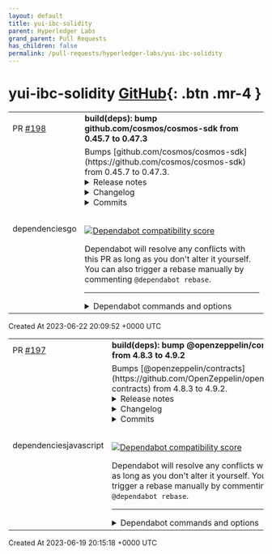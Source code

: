 ```yaml
---
layout: default
title: yui-ibc-solidity
parent: Hyperledger Labs
grand_parent: Pull Requests
has_children: false
permalink: /pull-requests/hyperledger-labs/yui-ibc-solidity
---
```


# yui-ibc-solidity <span class="fs-3 right-align">[GitHub](https://github.com/hyperledger-labs/yui-ibc-solidity){: .btn .mr-4 }</span>


<div>
    <table>
        <tr>
            <td>
                PR <a href="https://github.com/hyperledger-labs/yui-ibc-solidity/pull/198" class=".btn">#198</a>
            </td>
            <td>
                <b>
                    build(deps): bump github.com/cosmos/cosmos-sdk from 0.45.7 to 0.47.3
                </b>
            </td>
        </tr>
        <tr>
            <td>
                <span class="chip">dependencies</span><span class="chip">go</span>
            </td>
            <td>
                Bumps [github.com/cosmos/cosmos-sdk](https://github.com/cosmos/cosmos-sdk) from 0.45.7 to 0.47.3.
<details>
<summary>Release notes</summary>
<p><em>Sourced from <a href="https://github.com/cosmos/cosmos-sdk/releases">github.com/cosmos/cosmos-sdk's releases</a>.</em></p>
<blockquote>
<h2>v0.47.3</h2>
<h1>Cosmos SDK v0.47.3 Release Notes</h1>
<p>💬 <a href="https://github.com/orgs/cosmos/discussions/categories/announcements"><strong>Release Discussion</strong></a></p>
<h2>🚀 Highlights</h2>
<p>Missed the v0.47.0 announcement? Read it <a href="https://github.com/cosmos/cosmos-sdk/releases/tag/v0.47.0">here</a>.
For this third patch release of the <code>v0.47.x</code> line, some of the notable changes include:</p>
<ul>
<li>The <a href="https://forum.cosmos.network/t/cosmos-sdk-security-advisory-barberry/10825">barberry</a> security vulnerability is resolved. All chains using Cosmos SDK <code>v0.47.0-v0.47.2</code> are advised to upgrade to <code>v0.47.3</code> <strong>immediately</strong>. A chain is not affected by the vulnerability as soon as <strong>33%+1</strong> of the voting power has upgraded. A chain is safe from halting as soon as <strong>66%+1</strong> of the voting power has upgraded. Coordinate with your validators to upgrade as soon as possible. The upgrade can be applied as a rolling upgrade across the validators or as a coordinated upgrade. Networks should decide which option gets them upgraded quicker.</li>
<li>A command to be able to bootstrap comet from a local snapshot with <a href="https://docs.cosmos.network/v0.47/run-node/run-node#local-state-sync"><code>&lt;app&gt; comet bootstrap-state</code></a>.</li>
<li>Commands to manage snapshots: Add <code>snapshot.Cmd(appCreator)</code> to your chain root command for using them.</li>
<li>The default logger is now <code>cosmossdk.io/log</code>, which supports coloring 🟥🟩🟪🟦 and filtering again.</li>
<li>A bug fix in <code>x/group</code> migration. Chains migrating from v0.46.x to v0.47.x must use at least v0.47.<strong>3</strong>.</li>
</ul>
<p>Check out the <a href="https://github.com/cosmos/cosmos-sdk/blob/v0.47.3/CHANGELOG.md">changelog</a> for an exhaustive list of changes or <a href="https://github.com/cosmos/cosmos-sdk/compare/v0.47.2...v0.47.3">compare changes</a> from last release.</p>
<p>Refer to the <a href="https://github.com/cosmos/cosmos-sdk/blob/release/v0.47.x/UPGRADING.md">upgrading guide</a> when migrating from <code>v0.46.x</code> to <code>v0.47.0</code>.</p>
<h2>v0.47.2</h2>
<h1>Cosmos SDK v0.47.2 Release Notes</h1>
<p>💬 <a href="https://github.com/orgs/cosmos/discussions/6"><strong>Release Discussion</strong></a></p>
<h2>📝 Changelog</h2>
<p>Check out the <a href="https://github.com/cosmos/cosmos-sdk/blob/v0.47.2/CHANGELOG.md">changelog</a> for an exhaustive list of changes or <a href="https://github.com/cosmos/cosmos-sdk/compare/v0.47.1...v0.47.2">compare changes</a> from last release.</p>
<p>Refer to the <a href="https://github.com/cosmos/cosmos-sdk/blob/release/v0.47.x/UPGRADING.md">upgrading guide</a> when migrating from <code>v0.46.x</code> to <code>v0.47.0</code>.</p>
<h2>🚀 Highlights</h2>
<p>For this second patch release of the <code>v0.47.x</code> line, we focused on fixing bugs and improving the developer experience.
Missed the v0.47.0 announcement? Read it <a href="https://github.com/cosmos/cosmos-sdk/releases/tag/v0.47.0">here</a>.</p>
<p>Notably, <a href="https://redirect.github.com/cosmos/cosmos-sdk/pull/15683">a fix</a> for loading archival states (thank you <a href="https://github.com/catShaark"><code>@​catShaark</code></a>).
Additionally, the release fixes an issue where querying previous block heights would return an incorrect timestamp.</p>
<h2>v0.47.1</h2>
<h1>Cosmos SDK v0.47.1 Release Notes</h1>
<p>💬 <a href="https://github.com/cosmos/community"><strong>Release Discussion</strong></a></p>
<h2>📝 Changelog</h2>
<p>Check out the <a href="https://github.com/cosmos/cosmos-sdk/blob/v0.47.1/CHANGELOG.md">changelog</a> for an exhaustive list of changes, or <a href="https://github.com/cosmos/cosmos-sdk/compare/v0.47.0...v0.47.1">compare changes</a> from last release.</p>
<!-- raw HTML omitted -->
</blockquote>
<p>... (truncated)</p>
</details>
<details>
<summary>Changelog</summary>
<p><em>Sourced from <a href="https://github.com/cosmos/cosmos-sdk/blob/main/CHANGELOG.md">github.com/cosmos/cosmos-sdk's changelog</a>.</em></p>
<blockquote>
<h2><a href="https://github.com/cosmos/cosmos-sdk/releases/tag/v0.47.3">v0.47.3</a> - 2023-06-08</h2>
<h3>Features</h3>
<ul>
<li>(baseapp) <a href="https://redirect.github.com/cosmos/cosmos-sdk/pull/16290">#16290</a> Add circuit breaker setter in baseapp.</li>
<li>(x/group) <a href="https://redirect.github.com/cosmos/cosmos-sdk/pull/16191">#16191</a> Add EventProposalPruned event to group module whenever a proposal is pruned.</li>
<li>(tx) <a href="https://redirect.github.com/cosmos/cosmos-sdk/pull/15992">#15992</a> Add <code>WithExtensionOptions</code> in tx Factory to allow <code>SetExtensionOptions</code> with given extension options.</li>
</ul>
<h3>Improvements</h3>
<ul>
<li>(baseapp) <a href="https://redirect.github.com/cosmos/cosmos-sdk/pull/16407">#16407</a> Make <code>DefaultProposalHandler.ProcessProposalHandler</code> return a ProcessProposal NoOp when using none or a NoOp mempool.</li>
<li>(deps) <a href="https://redirect.github.com/cosmos/cosmos-sdk/pull/16083">#16083</a> Bumps <code>proto-builder</code> image to 0.13.0.</li>
<li>(client) <a href="https://redirect.github.com/cosmos/cosmos-sdk/pull/16075">#16075</a> Partly revert <a href="https://redirect.github.com/cosmos/cosmos-sdk/issues/15953">#15953</a> and <code>factory.Prepare</code> now does nothing in offline mode.</li>
<li>(server) <a href="https://redirect.github.com/cosmos/cosmos-sdk/pull/15984">#15984</a> Use <code>cosmossdk.io/log</code> package for logging instead of CometBFT logger. NOTE: v0.45 and v0.46 were not using CometBFT logger either. This keeps the same underlying logger (zerolog) as in v0.45.x+ and v0.46.x+ but now properly supporting filtered logging.</li>
<li>(gov) <a href="https://redirect.github.com/cosmos/cosmos-sdk/pull/15979">#15979</a> Improve gov error message when failing to convert v1 proposal to v1beta1.</li>
<li>(store) <a href="https://redirect.github.com/cosmos/cosmos-sdk/pull/16067">#16067</a> Add local snapshots management commands.</li>
<li>(server) <a href="https://redirect.github.com/cosmos/cosmos-sdk/pull/16061">#16061</a> Add Comet bootstrap command.</li>
<li>(snapshots) <a href="https://redirect.github.com/cosmos/cosmos-sdk/pull/16060">#16060</a> Support saving and restoring snapshot locally.</li>
<li>(x/staking) <a href="https://redirect.github.com/cosmos/cosmos-sdk/pull/16068">#16068</a> Update simulation to allow non-EOA accounts to stake.</li>
<li>(server) <a href="https://redirect.github.com/cosmos/cosmos-sdk/pull/16142">#16142</a> Remove JSON Indentation from the GRPC to REST gateway's responses. (Saving bandwidth)</li>
<li>(types) <a href="https://redirect.github.com/cosmos/cosmos-sdk/pull/16145">#16145</a> Rename interface <code>ExtensionOptionI</code> back to <code>TxExtensionOptionI</code> to avoid breaking change.</li>
<li>(baseapp) <a href="https://redirect.github.com/cosmos/cosmos-sdk/pull/16193">#16193</a> Add <code>Close</code> method to <code>BaseApp</code> for custom app to cleanup resource in graceful shutdown.</li>
</ul>
<h3>Bug Fixes</h3>
<ul>
<li>Fix <a href="https://forum.cosmos.network/t/cosmos-sdk-security-advisory-barberry/10825">barberry</a> security vulnerability.</li>
<li>(server) <a href="https://redirect.github.com/cosmos/cosmos-sdk/pull/16395">#16395</a> Do not override some Comet config is purposely set differently in <code>InterceptConfigsPreRunHandler</code>.</li>
<li>(store) <a href="https://redirect.github.com/cosmos/cosmos-sdk/pull/16449">#16449</a> Fix StateSync Restore by excluding memory store.</li>
<li>(cli) <a href="https://redirect.github.com/cosmos/cosmos-sdk/pull/16312">#16312</a> Allow any addresses in <code>client.ValidatePromptAddress</code>.</li>
<li>(x/group) <a href="https://redirect.github.com/cosmos/cosmos-sdk/pull/16017">#16017</a> Correctly apply account number in group v2 migration.</li>
</ul>
<h3>API Breaking Changes</h3>
<ul>
<li>(testutil) <a href="https://redirect.github.com/cosmos/cosmos-sdk/pull/14991">#14991</a> The <code>testutil/testdata_pulsar</code> package has moved to <code>testutil/testdata/testpb</code>.  Chains will not notice this breaking change as this package contains testing utilities only used by the SDK internally.</li>
</ul>
<h2><a href="https://github.com/cosmos/cosmos-sdk/releases/tag/v0.47.2">v0.47.2</a> - 2023-04-27</h2>
<h3>Improvements</h3>
<ul>
<li>(x/evidence) <a href="https://redirect.github.com/cosmos/cosmos-sdk/pull/15908">#15908</a> Update the equivocation handler to work with ICS by removing a pubkey check that was performing a no-op for consumer chains.</li>
<li>(x/slashing) <a href="https://redirect.github.com/cosmos/cosmos-sdk/pull/15908">#15908</a> Remove the validators' pubkey check in the signature handler in order to work with ICS.</li>
<li>(deps) <a href="https://redirect.github.com/cosmos/cosmos-sdk/pull/15957">#15957</a> Bump CometBFT to <a href="https://github.com/cometbft/cometbft/blob/v0.37.1/CHANGELOG.md#v0371">v0.37.1</a>.</li>
<li>(store) <a href="https://redirect.github.com/cosmos/cosmos-sdk/pull/15683">#15683</a> <code>rootmulti.Store.CacheMultiStoreWithVersion</code> now can handle loading archival states that don't persist any of the module stores the current state has.</li>
<li><a href="https://redirect.github.com/cosmos/cosmos-sdk/pull/15448">#15448</a> Automatically populate the block timestamp for historical queries. In contexts where the block timestamp is needed for previous states, the timestamp will now be set. Note, when querying against a node it must be re-synced in order to be able to automatically populate the block timestamp. Otherwise, the block timestamp will be populated for heights going forward once upgraded.</li>
<li><a href="https://redirect.github.com/cosmos/cosmos-sdk/issues/14019">#14019</a> Remove the interface casting to allow other implementations of a <code>CommitMultiStore</code>.</li>
<li>(simtestutil) <a href="https://redirect.github.com/cosmos/cosmos-sdk/pull/15903">#15903</a> Add <code>AppStateFnWithExtendedCbs</code> with moduleStateCb callback function to allow access moduleState.</li>
</ul>
<h3>Bug Fixes</h3>
<ul>
<li>(baseapp) <a href="https://redirect.github.com/cosmos/cosmos-sdk/pull/15789">#15789</a> Ensure <code>PrepareProposal</code> and <code>ProcessProposal</code> respect <code>InitialHeight</code> set by CometBFT when set to a value greater than 1.</li>
</ul>
<!-- raw HTML omitted -->
</blockquote>
<p>... (truncated)</p>
</details>
<details>
<summary>Commits</summary>
<ul>
<li><a href="https://github.com/cosmos/cosmos-sdk/commit/666c345ad23ddda9523cc5cd1b71187d91c26f34"><code>666c345</code></a> fix: patch barberry (<a href="https://redirect.github.com/cosmos/cosmos-sdk/issues/16465">#16465</a>)</li>
<li><a href="https://github.com/cosmos/cosmos-sdk/commit/cfc757dc5043fb2758c47c146d2912fd010c1a45"><code>cfc757d</code></a> chore: prepare v0.47.3 (2/2) (<a href="https://redirect.github.com/cosmos/cosmos-sdk/issues/16444">#16444</a>)</li>
<li><a href="https://github.com/cosmos/cosmos-sdk/commit/3bbc0aaed7d3270d5aaecd86d950aca33a5cecfb"><code>3bbc0aa</code></a> fix: StateSync Restore by excluding memory store (backport <a href="https://redirect.github.com/cosmos/cosmos-sdk/issues/16449">#16449</a>) (<a href="https://redirect.github.com/cosmos/cosmos-sdk/issues/16452">#16452</a>)</li>
<li><a href="https://github.com/cosmos/cosmos-sdk/commit/48becdf19a342e7478aa5839e6c10c985cbfc63b"><code>48becdf</code></a> docs: improve upgrading.md and changelog (backport <a href="https://redirect.github.com/cosmos/cosmos-sdk/issues/16429">#16429</a>) (<a href="https://redirect.github.com/cosmos/cosmos-sdk/issues/16431">#16431</a>)</li>
<li><a href="https://github.com/cosmos/cosmos-sdk/commit/dda81a2275d7a9553a74068e5edd22d942ad9124"><code>dda81a2</code></a> refactor: avoid breaking change due to <a href="https://redirect.github.com/cosmos/cosmos-sdk/issues/16415">#16415</a> included in v0.50 (<a href="https://redirect.github.com/cosmos/cosmos-sdk/issues/16430">#16430</a>)</li>
<li><a href="https://github.com/cosmos/cosmos-sdk/commit/ba2f1be04c4386b4b224415f0075d0ff99357d98"><code>ba2f1be</code></a> chore: change prepare and process proposal to be NoOps by default (backport #...</li>
<li><a href="https://github.com/cosmos/cosmos-sdk/commit/616841b9704dac92285834382a8aa7be89845d7b"><code>616841b</code></a> chore: small snapshot commands &amp; docs improvement (backport <a href="https://redirect.github.com/cosmos/cosmos-sdk/issues/16404">#16404</a>) (<a href="https://redirect.github.com/cosmos/cosmos-sdk/issues/16408">#16408</a>)</li>
<li><a href="https://github.com/cosmos/cosmos-sdk/commit/2cd72b74ba8e0e5cdd31d7a3aeb2bd2e0da68875"><code>2cd72b7</code></a> chore: prepare v0.47.3 (<a href="https://redirect.github.com/cosmos/cosmos-sdk/issues/16248">#16248</a>)</li>
<li><a href="https://github.com/cosmos/cosmos-sdk/commit/2e70efc10af3793acddbd285d4c300e1e63b34e2"><code>2e70efc</code></a> fix: do not overwrite comet config when set in `InterceptConfigsPreRunHandler...</li>
<li><a href="https://github.com/cosmos/cosmos-sdk/commit/6d959001169ce78360887faf882680bf52b09ae8"><code>6d95900</code></a> feat: support extension options for build tx (backport: <a href="https://redirect.github.com/cosmos/cosmos-sdk/issues/15992">#15992</a>) (<a href="https://redirect.github.com/cosmos/cosmos-sdk/issues/16317">#16317</a>)</li>
<li>Additional commits viewable in <a href="https://github.com/cosmos/cosmos-sdk/compare/v0.45.7...v0.47.3">compare view</a></li>
</ul>
</details>
<br />


[![Dependabot compatibility score](https://dependabot-badges.githubapp.com/badges/compatibility_score?dependency-name=github.com/cosmos/cosmos-sdk&package-manager=go_modules&previous-version=0.45.7&new-version=0.47.3)](https://docs.github.com/en/github/managing-security-vulnerabilities/about-dependabot-security-updates#about-compatibility-scores)

Dependabot will resolve any conflicts with this PR as long as you don't alter it yourself. You can also trigger a rebase manually by commenting `@dependabot rebase`.

[//]: # (dependabot-automerge-start)
[//]: # (dependabot-automerge-end)

---

<details>
<summary>Dependabot commands and options</summary>
<br />

You can trigger Dependabot actions by commenting on this PR:
- `@dependabot rebase` will rebase this PR
- `@dependabot recreate` will recreate this PR, overwriting any edits that have been made to it
- `@dependabot merge` will merge this PR after your CI passes on it
- `@dependabot squash and merge` will squash and merge this PR after your CI passes on it
- `@dependabot cancel merge` will cancel a previously requested merge and block automerging
- `@dependabot reopen` will reopen this PR if it is closed
- `@dependabot close` will close this PR and stop Dependabot recreating it. You can achieve the same result by closing it manually
- `@dependabot ignore this major version` will close this PR and stop Dependabot creating any more for this major version (unless you reopen the PR or upgrade to it yourself)
- `@dependabot ignore this minor version` will close this PR and stop Dependabot creating any more for this minor version (unless you reopen the PR or upgrade to it yourself)
- `@dependabot ignore this dependency` will close this PR and stop Dependabot creating any more for this dependency (unless you reopen the PR or upgrade to it yourself)
You can disable automated security fix PRs for this repo from the [Security Alerts page](https://github.com/hyperledger-labs/yui-ibc-solidity/network/alerts).

</details>
            </td>
        </tr>
    </table>
    <div class="right-align">
        Created At 2023-06-22 20:09:52 +0000 UTC
    </div>
</div>

<div>
    <table>
        <tr>
            <td>
                PR <a href="https://github.com/hyperledger-labs/yui-ibc-solidity/pull/197" class=".btn">#197</a>
            </td>
            <td>
                <b>
                    build(deps): bump @openzeppelin/contracts from 4.8.3 to 4.9.2
                </b>
            </td>
        </tr>
        <tr>
            <td>
                <span class="chip">dependencies</span><span class="chip">javascript</span>
            </td>
            <td>
                Bumps [@openzeppelin/contracts](https://github.com/OpenZeppelin/openzeppelin-contracts) from 4.8.3 to 4.9.2.
<details>
<summary>Release notes</summary>
<p><em>Sourced from <a href="https://github.com/OpenZeppelin/openzeppelin-contracts/releases"><code>@​openzeppelin/contracts</code>'s releases</a>.</em></p>
<blockquote>
<h2>v4.9.2</h2>
<blockquote>
<p><strong>Note</strong>
This release contains a fix for <a href="https://github.com/OpenZeppelin/openzeppelin-contracts/security/advisories/GHSA-wprv-93r4-jj2p">https://github.com/OpenZeppelin/openzeppelin-contracts/security/advisories/GHSA-wprv-93r4-jj2p</a>.</p>
</blockquote>
<ul>
<li><code>MerkleProof</code>: Fix a bug in <code>processMultiProof</code> and <code>processMultiProofCalldata</code> that allows proving arbitrary leaves if the tree contains a node with value 0 at depth 1.</li>
</ul>
<h2>v4.9.1</h2>
<blockquote>
<p><strong>Note</strong>
This release contains a fix for <a href="https://github.com/OpenZeppelin/openzeppelin-contracts/security/advisories/GHSA-5h3x-9wvq-w4m2">https://github.com/OpenZeppelin/openzeppelin-contracts/security/advisories/GHSA-5h3x-9wvq-w4m2</a>.</p>
</blockquote>
<ul>
<li><code>Governor</code>: Add a mechanism to restrict the address of the proposer using a suffix in the description.</li>
</ul>
<h2>v4.9.0</h2>
<ul>
<li><code>ReentrancyGuard</code>: Add a <code>_reentrancyGuardEntered</code> function to expose the guard status. (<a href="https://redirect.github.com/OpenZeppelin/openzeppelin-contracts/pull/3714">#3714</a>)</li>
<li><code>ERC721Wrapper</code>: add a new extension of the <code>ERC721</code> token which wraps an underlying token. Deposit and withdraw guarantee that the ownership of each token is backed by a corresponding underlying token with the same identifier. (<a href="https://redirect.github.com/OpenZeppelin/openzeppelin-contracts/pull/3863">#3863</a>)</li>
<li><code>EnumerableMap</code>: add a <code>keys()</code> function that returns an array containing all the keys. (<a href="https://redirect.github.com/OpenZeppelin/openzeppelin-contracts/pull/3920">#3920</a>)</li>
<li><code>Governor</code>: add a public <code>cancel(uint256)</code> function. (<a href="https://redirect.github.com/OpenZeppelin/openzeppelin-contracts/pull/3983">#3983</a>)</li>
<li><code>Governor</code>: Enable timestamp operation for blockchains without a stable block time. This is achieved by connecting a Governor's internal clock to match a voting token's EIP-6372 interface. (<a href="https://redirect.github.com/OpenZeppelin/openzeppelin-contracts/pull/3934">#3934</a>)</li>
<li><code>Strings</code>: add <code>equal</code> method. (<a href="https://redirect.github.com/OpenZeppelin/openzeppelin-contracts/pull/3774">#3774</a>)</li>
<li><code>IERC5313</code>: Add an interface for EIP-5313 that is now final. (<a href="https://redirect.github.com/OpenZeppelin/openzeppelin-contracts/pull/4013">#4013</a>)</li>
<li><code>IERC4906</code>: Add an interface for ERC-4906 that is now Final. (<a href="https://redirect.github.com/OpenZeppelin/openzeppelin-contracts/pull/4012">#4012</a>)</li>
<li><code>StorageSlot</code>: Add support for <code>string</code> and <code>bytes</code>. (<a href="https://redirect.github.com/OpenZeppelin/openzeppelin-contracts/pull/4008">#4008</a>)</li>
<li><code>Votes</code>, <code>ERC20Votes</code>, <code>ERC721Votes</code>: support timestamp checkpointing using EIP-6372. (<a href="https://redirect.github.com/OpenZeppelin/openzeppelin-contracts/pull/3934">#3934</a>)</li>
<li><code>ERC4626</code>: Add mitigation to the inflation attack through virtual shares and assets. (<a href="https://redirect.github.com/OpenZeppelin/openzeppelin-contracts/pull/3979">#3979</a>)</li>
<li><code>Strings</code>: add <code>toString</code> method for signed integers. (<a href="https://redirect.github.com/OpenZeppelin/openzeppelin-contracts/pull/3773">#3773</a>)</li>
<li><code>ERC20Wrapper</code>: Make the <code>underlying</code> variable private and add a public accessor. (<a href="https://redirect.github.com/OpenZeppelin/openzeppelin-contracts/pull/4029">#4029</a>)</li>
<li><code>EIP712</code>: add EIP-5267 support for better domain discovery. (<a href="https://redirect.github.com/OpenZeppelin/openzeppelin-contracts/pull/3969">#3969</a>)</li>
<li><code>AccessControlDefaultAdminRules</code>: Add an extension of <code>AccessControl</code> with additional security rules for the <code>DEFAULT_ADMIN_ROLE</code>. (<a href="https://redirect.github.com/OpenZeppelin/openzeppelin-contracts/pull/4009">#4009</a>)</li>
<li><code>SignatureChecker</code>: Add <code>isValidERC1271SignatureNow</code> for checking a signature directly against a smart contract using ERC-1271. (<a href="https://redirect.github.com/OpenZeppelin/openzeppelin-contracts/pull/3932">#3932</a>)</li>
<li><code>SafeERC20</code>: Add a <code>forceApprove</code> function to improve compatibility with tokens behaving like USDT. (<a href="https://redirect.github.com/OpenZeppelin/openzeppelin-contracts/pull/4067">#4067</a>)</li>
<li><code>ERC1967Upgrade</code>: removed contract-wide <code>oz-upgrades-unsafe-allow delegatecall</code> annotation, replaced by granular annotation in <code>UUPSUpgradeable</code>. (<a href="https://redirect.github.com/OpenZeppelin/openzeppelin-contracts/pull/3971">#3971</a>)</li>
<li><code>ERC20Wrapper</code>: self wrapping and deposit by the wrapper itself are now explicitly forbidden. (<a href="https://redirect.github.com/OpenZeppelin/openzeppelin-contracts/pull/4100">#4100</a>)</li>
<li><code>ECDSA</code>: optimize bytes32 computation by using assembly instead of <code>abi.encodePacked</code>. (<a href="https://redirect.github.com/OpenZeppelin/openzeppelin-contracts/pull/3853">#3853</a>)</li>
<li><code>ERC721URIStorage</code>: Emit ERC-4906 <code>MetadataUpdate</code> in <code>_setTokenURI</code>. (<a href="https://redirect.github.com/OpenZeppelin/openzeppelin-contracts/pull/4012">#4012</a>)</li>
<li><code>ShortStrings</code>: Added a library for handling short strings in a gas efficient way, with fallback to storage for longer strings. (<a href="https://redirect.github.com/OpenZeppelin/openzeppelin-contracts/pull/4023">#4023</a>)</li>
<li><code>SignatureChecker</code>: Allow return data length greater than 32 from EIP-1271 signers. (<a href="https://redirect.github.com/OpenZeppelin/openzeppelin-contracts/pull/4038">#4038</a>)</li>
<li><code>UUPSUpgradeable</code>: added granular <code>oz-upgrades-unsafe-allow-reachable</code> annotation to improve upgrade safety checks on latest version of the Upgrades Plugins (starting with <code>@openzeppelin/upgrades-core@1.21.0</code>). (<a href="https://redirect.github.com/OpenZeppelin/openzeppelin-contracts/pull/3971">#3971</a>)</li>
<li><code>Initializable</code>: optimize <code>_disableInitializers</code> by using <code>!=</code> instead of <code>&lt;</code>. (<a href="https://redirect.github.com/OpenZeppelin/openzeppelin-contracts/pull/3787">#3787</a>)</li>
<li><code>Ownable2Step</code>: make <code>acceptOwnership</code> public virtual to enable usecases that require overriding it. (<a href="https://redirect.github.com/OpenZeppelin/openzeppelin-contracts/pull/3960">#3960</a>)</li>
<li><code>UUPSUpgradeable.sol</code>: Change visibility to the functions <code>upgradeTo </code> and <code>upgradeToAndCall </code> from <code>external</code> to <code>public</code>. (<a href="https://redirect.github.com/OpenZeppelin/openzeppelin-contracts/pull/3959">#3959</a>)</li>
<li><code>TimelockController</code>: Add the <code>CallSalt</code> event to emit on operation schedule. (<a href="https://redirect.github.com/OpenZeppelin/openzeppelin-contracts/pull/4001">#4001</a>)</li>
<li>Reformatted codebase with latest version of Prettier Solidity. (<a href="https://redirect.github.com/OpenZeppelin/openzeppelin-contracts/pull/3898">#3898</a>)</li>
<li><code>Math</code>: optimize <code>log256</code> rounding check. (<a href="https://redirect.github.com/OpenZeppelin/openzeppelin-contracts/pull/3745">#3745</a>)</li>
<li><code>ERC20Votes</code>: optimize by using unchecked arithmetic. (<a href="https://redirect.github.com/OpenZeppelin/openzeppelin-contracts/pull/3748">#3748</a>)</li>
<li><code>Multicall</code>: annotate <code>multicall</code> function as upgrade safe to not raise a flag for its delegatecall. (<a href="https://redirect.github.com/OpenZeppelin/openzeppelin-contracts/pull/3961">#3961</a>)</li>
<li><code>ERC20Pausable</code>, <code>ERC721Pausable</code>, <code>ERC1155Pausable</code>: Add note regarding missing public pausing functionality (<a href="https://redirect.github.com/OpenZeppelin/openzeppelin-contracts/pull/4007">#4007</a>)</li>
<li><code>ECDSA</code>: Add a function <code>toDataWithIntendedValidatorHash</code> that encodes data with version 0x00 following EIP-191. (<a href="https://redirect.github.com/OpenZeppelin/openzeppelin-contracts/pull/4063">#4063</a>)</li>
<li><code>MerkleProof</code>: optimize by using unchecked arithmetic. (<a href="https://redirect.github.com/OpenZeppelin/openzeppelin-contracts/pull/3745">#3745</a>)</li>
</ul>
<h3>Breaking changes</h3>
<!-- raw HTML omitted -->
</blockquote>
<p>... (truncated)</p>
</details>
<details>
<summary>Changelog</summary>
<p><em>Sourced from <a href="https://github.com/OpenZeppelin/openzeppelin-contracts/blob/v4.9.2/CHANGELOG.md"><code>@​openzeppelin/contracts</code>'s changelog</a>.</em></p>
<blockquote>
<h2>4.9.2 (2023-06-16)</h2>
<ul>
<li><code>MerkleProof</code>: Fix a bug in <code>processMultiProof</code> and <code>processMultiProofCalldata</code> that allows proving arbitrary leaves if the tree contains a node with value 0 at depth 1.</li>
</ul>
<h2>4.9.1 (2023-06-07)</h2>
<ul>
<li><code>Governor</code>: Add a mechanism to restrict the address of the proposer using a suffix in the description.</li>
</ul>
<h2>4.9.0 (2023-05-23)</h2>
<ul>
<li><code>ReentrancyGuard</code>: Add a <code>_reentrancyGuardEntered</code> function to expose the guard status. (<a href="https://redirect.github.com/OpenZeppelin/openzeppelin-contracts/pull/3714">#3714</a>)</li>
<li><code>ERC721Wrapper</code>: add a new extension of the <code>ERC721</code> token which wraps an underlying token. Deposit and withdraw guarantee that the ownership of each token is backed by a corresponding underlying token with the same identifier. (<a href="https://redirect.github.com/OpenZeppelin/openzeppelin-contracts/pull/3863">#3863</a>)</li>
<li><code>EnumerableMap</code>: add a <code>keys()</code> function that returns an array containing all the keys. (<a href="https://redirect.github.com/OpenZeppelin/openzeppelin-contracts/pull/3920">#3920</a>)</li>
<li><code>Governor</code>: add a public <code>cancel(uint256)</code> function. (<a href="https://redirect.github.com/OpenZeppelin/openzeppelin-contracts/pull/3983">#3983</a>)</li>
<li><code>Governor</code>: Enable timestamp operation for blockchains without a stable block time. This is achieved by connecting a Governor's internal clock to match a voting token's EIP-6372 interface. (<a href="https://redirect.github.com/OpenZeppelin/openzeppelin-contracts/pull/3934">#3934</a>)</li>
<li><code>Strings</code>: add <code>equal</code> method. (<a href="https://redirect.github.com/OpenZeppelin/openzeppelin-contracts/pull/3774">#3774</a>)</li>
<li><code>IERC5313</code>: Add an interface for EIP-5313 that is now final. (<a href="https://redirect.github.com/OpenZeppelin/openzeppelin-contracts/pull/4013">#4013</a>)</li>
<li><code>IERC4906</code>: Add an interface for ERC-4906 that is now Final. (<a href="https://redirect.github.com/OpenZeppelin/openzeppelin-contracts/pull/4012">#4012</a>)</li>
<li><code>StorageSlot</code>: Add support for <code>string</code> and <code>bytes</code>. (<a href="https://redirect.github.com/OpenZeppelin/openzeppelin-contracts/pull/4008">#4008</a>)</li>
<li><code>Votes</code>, <code>ERC20Votes</code>, <code>ERC721Votes</code>: support timestamp checkpointing using EIP-6372. (<a href="https://redirect.github.com/OpenZeppelin/openzeppelin-contracts/pull/3934">#3934</a>)</li>
<li><code>ERC4626</code>: Add mitigation to the inflation attack through virtual shares and assets. (<a href="https://redirect.github.com/OpenZeppelin/openzeppelin-contracts/pull/3979">#3979</a>)</li>
<li><code>Strings</code>: add <code>toString</code> method for signed integers. (<a href="https://redirect.github.com/OpenZeppelin/openzeppelin-contracts/pull/3773">#3773</a>)</li>
<li><code>ERC20Wrapper</code>: Make the <code>underlying</code> variable private and add a public accessor. (<a href="https://redirect.github.com/OpenZeppelin/openzeppelin-contracts/pull/4029">#4029</a>)</li>
<li><code>EIP712</code>: add EIP-5267 support for better domain discovery. (<a href="https://redirect.github.com/OpenZeppelin/openzeppelin-contracts/pull/3969">#3969</a>)</li>
<li><code>AccessControlDefaultAdminRules</code>: Add an extension of <code>AccessControl</code> with additional security rules for the <code>DEFAULT_ADMIN_ROLE</code>. (<a href="https://redirect.github.com/OpenZeppelin/openzeppelin-contracts/pull/4009">#4009</a>)</li>
<li><code>SignatureChecker</code>: Add <code>isValidERC1271SignatureNow</code> for checking a signature directly against a smart contract using ERC-1271. (<a href="https://redirect.github.com/OpenZeppelin/openzeppelin-contracts/pull/3932">#3932</a>)</li>
<li><code>SafeERC20</code>: Add a <code>forceApprove</code> function to improve compatibility with tokens behaving like USDT. (<a href="https://redirect.github.com/OpenZeppelin/openzeppelin-contracts/pull/4067">#4067</a>)</li>
<li><code>ERC1967Upgrade</code>: removed contract-wide <code>oz-upgrades-unsafe-allow delegatecall</code> annotation, replaced by granular annotation in <code>UUPSUpgradeable</code>. (<a href="https://redirect.github.com/OpenZeppelin/openzeppelin-contracts/pull/3971">#3971</a>)</li>
<li><code>ERC20Wrapper</code>: self wrapping and deposit by the wrapper itself are now explicitly forbidden. (<a href="https://redirect.github.com/OpenZeppelin/openzeppelin-contracts/pull/4100">#4100</a>)</li>
<li><code>ECDSA</code>: optimize bytes32 computation by using assembly instead of <code>abi.encodePacked</code>. (<a href="https://redirect.github.com/OpenZeppelin/openzeppelin-contracts/pull/3853">#3853</a>)</li>
<li><code>ERC721URIStorage</code>: Emit ERC-4906 <code>MetadataUpdate</code> in <code>_setTokenURI</code>. (<a href="https://redirect.github.com/OpenZeppelin/openzeppelin-contracts/pull/4012">#4012</a>)</li>
<li><code>ShortStrings</code>: Added a library for handling short strings in a gas efficient way, with fallback to storage for longer strings. (<a href="https://redirect.github.com/OpenZeppelin/openzeppelin-contracts/pull/4023">#4023</a>)</li>
<li><code>SignatureChecker</code>: Allow return data length greater than 32 from EIP-1271 signers. (<a href="https://redirect.github.com/OpenZeppelin/openzeppelin-contracts/pull/4038">#4038</a>)</li>
<li><code>UUPSUpgradeable</code>: added granular <code>oz-upgrades-unsafe-allow-reachable</code> annotation to improve upgrade safety checks on latest version of the Upgrades Plugins (starting with <code>@openzeppelin/upgrades-core@1.21.0</code>). (<a href="https://redirect.github.com/OpenZeppelin/openzeppelin-contracts/pull/3971">#3971</a>)</li>
<li><code>Initializable</code>: optimize <code>_disableInitializers</code> by using <code>!=</code> instead of <code>&lt;</code>. (<a href="https://redirect.github.com/OpenZeppelin/openzeppelin-contracts/pull/3787">#3787</a>)</li>
<li><code>Ownable2Step</code>: make <code>acceptOwnership</code> public virtual to enable usecases that require overriding it. (<a href="https://redirect.github.com/OpenZeppelin/openzeppelin-contracts/pull/3960">#3960</a>)</li>
<li><code>UUPSUpgradeable.sol</code>: Change visibility to the functions <code>upgradeTo </code> and <code>upgradeToAndCall </code> from <code>external</code> to <code>public</code>. (<a href="https://redirect.github.com/OpenZeppelin/openzeppelin-contracts/pull/3959">#3959</a>)</li>
<li><code>TimelockController</code>: Add the <code>CallSalt</code> event to emit on operation schedule. (<a href="https://redirect.github.com/OpenZeppelin/openzeppelin-contracts/pull/4001">#4001</a>)</li>
<li>Reformatted codebase with latest version of Prettier Solidity. (<a href="https://redirect.github.com/OpenZeppelin/openzeppelin-contracts/pull/3898">#3898</a>)</li>
<li><code>Math</code>: optimize <code>log256</code> rounding check. (<a href="https://redirect.github.com/OpenZeppelin/openzeppelin-contracts/pull/3745">#3745</a>)</li>
<li><code>ERC20Votes</code>: optimize by using unchecked arithmetic. (<a href="https://redirect.github.com/OpenZeppelin/openzeppelin-contracts/pull/3748">#3748</a>)</li>
<li><code>Multicall</code>: annotate <code>multicall</code> function as upgrade safe to not raise a flag for its delegatecall. (<a href="https://redirect.github.com/OpenZeppelin/openzeppelin-contracts/pull/3961">#3961</a>)</li>
<li><code>ERC20Pausable</code>, <code>ERC721Pausable</code>, <code>ERC1155Pausable</code>: Add note regarding missing public pausing functionality (<a href="https://redirect.github.com/OpenZeppelin/openzeppelin-contracts/pull/4007">#4007</a>)</li>
<li><code>ECDSA</code>: Add a function <code>toDataWithIntendedValidatorHash</code> that encodes data with version 0x00 following EIP-191. (<a href="https://redirect.github.com/OpenZeppelin/openzeppelin-contracts/pull/4063">#4063</a>)</li>
<li><code>MerkleProof</code>: optimize by using unchecked arithmetic. (<a href="https://redirect.github.com/OpenZeppelin/openzeppelin-contracts/pull/3745">#3745</a>)</li>
</ul>
<h3>Breaking changes</h3>
<ul>
<li><code>EIP712</code>: Addition of ERC5267 support requires support for user defined value types, which was released in Solidity version 0.8.8. This requires a pragma change from <code>^0.8.0</code> to <code>^0.8.8</code>.</li>
<li><code>EIP712</code>: Optimization of the cache for the upgradeable version affects the way <code>name</code> and <code>version</code> are set. This is no longer done through an initializer, and is instead part of the implementation's constructor. As a consequence, all proxies using the same implementation will necessarily share the same <code>name</code> and <code>version</code>. Additionally, an implementation upgrade risks changing the EIP712 domain unless the same <code>name</code> and <code>version</code> are used when deploying the new implementation contract.</li>
</ul>
<!-- raw HTML omitted -->
</blockquote>
<p>... (truncated)</p>
</details>
<details>
<summary>Commits</summary>
<ul>
<li><a href="https://github.com/OpenZeppelin/openzeppelin-contracts/commit/e50c24f5839db17f46991478384bfda14acfb830"><code>e50c24f</code></a> Release v4.9.2 (<a href="https://redirect.github.com/OpenZeppelin/openzeppelin-contracts/issues/4364">#4364</a>)</li>
<li><a href="https://github.com/OpenZeppelin/openzeppelin-contracts/commit/4d2383e17186be3e8ccf5a442e9686ecc7de1c55"><code>4d2383e</code></a> Merge pull request from GHSA-wprv-93r4-jj2p</li>
<li><a href="https://github.com/OpenZeppelin/openzeppelin-contracts/commit/f03420b5c77ae3cfa73fce4ffc7f4778cfa2b503"><code>f03420b</code></a> Remove automatic conflict resolution for merge from release branch (<a href="https://redirect.github.com/OpenZeppelin/openzeppelin-contracts/issues/4362">#4362</a>)</li>
<li><a href="https://github.com/OpenZeppelin/openzeppelin-contracts/commit/ded8c9eedb9a03b0703b65d430e6d0076cb0e444"><code>ded8c9e</code></a> Update index.adoc (<a href="https://redirect.github.com/OpenZeppelin/openzeppelin-contracts/issues/4336">#4336</a>)</li>
<li><a href="https://github.com/OpenZeppelin/openzeppelin-contracts/commit/281550b71c3df9a83e6b80ceefc700852c287570"><code>281550b</code></a> Release v4.9.1 (<a href="https://redirect.github.com/OpenZeppelin/openzeppelin-contracts/issues/4321">#4321</a>)</li>
<li><a href="https://github.com/OpenZeppelin/openzeppelin-contracts/commit/33ff9b086dab790e87948f6007aa4b00bf5252cc"><code>33ff9b0</code></a> Merge pull request from GHSA-5h3x-9wvq-w4m2</li>
<li><a href="https://github.com/OpenZeppelin/openzeppelin-contracts/commit/fa3a30a580e87dbc4f3a7693296901c0b83f06aa"><code>fa3a30a</code></a> Fix typo in crosschain.adoc</li>
<li><a href="https://github.com/OpenZeppelin/openzeppelin-contracts/commit/4e6deb3c56c8b054396836f52bff9c67fde766e7"><code>4e6deb3</code></a> Fix import substitution for docs examples</li>
<li><a href="https://github.com/OpenZeppelin/openzeppelin-contracts/commit/819820517d70820f80a12dd835099c32d7cebb9b"><code>8198205</code></a> Fix doc MyGovernor example doesn't compile (<a href="https://redirect.github.com/OpenZeppelin/openzeppelin-contracts/issues/4282">#4282</a>)</li>
<li><a href="https://github.com/OpenZeppelin/openzeppelin-contracts/commit/a6e267169036f90d4244683d9709e3190622c9f6"><code>a6e2671</code></a> Fix release merge script (<a href="https://redirect.github.com/OpenZeppelin/openzeppelin-contracts/issues/4273">#4273</a>)</li>
<li>Additional commits viewable in <a href="https://github.com/OpenZeppelin/openzeppelin-contracts/compare/v4.8.3...v4.9.2">compare view</a></li>
</ul>
</details>
<br />


[![Dependabot compatibility score](https://dependabot-badges.githubapp.com/badges/compatibility_score?dependency-name=@openzeppelin/contracts&package-manager=npm_and_yarn&previous-version=4.8.3&new-version=4.9.2)](https://docs.github.com/en/github/managing-security-vulnerabilities/about-dependabot-security-updates#about-compatibility-scores)

Dependabot will resolve any conflicts with this PR as long as you don't alter it yourself. You can also trigger a rebase manually by commenting `@dependabot rebase`.

[//]: # (dependabot-automerge-start)
[//]: # (dependabot-automerge-end)

---

<details>
<summary>Dependabot commands and options</summary>
<br />

You can trigger Dependabot actions by commenting on this PR:
- `@dependabot rebase` will rebase this PR
- `@dependabot recreate` will recreate this PR, overwriting any edits that have been made to it
- `@dependabot merge` will merge this PR after your CI passes on it
- `@dependabot squash and merge` will squash and merge this PR after your CI passes on it
- `@dependabot cancel merge` will cancel a previously requested merge and block automerging
- `@dependabot reopen` will reopen this PR if it is closed
- `@dependabot close` will close this PR and stop Dependabot recreating it. You can achieve the same result by closing it manually
- `@dependabot ignore this major version` will close this PR and stop Dependabot creating any more for this major version (unless you reopen the PR or upgrade to it yourself)
- `@dependabot ignore this minor version` will close this PR and stop Dependabot creating any more for this minor version (unless you reopen the PR or upgrade to it yourself)
- `@dependabot ignore this dependency` will close this PR and stop Dependabot creating any more for this dependency (unless you reopen the PR or upgrade to it yourself)
You can disable automated security fix PRs for this repo from the [Security Alerts page](https://github.com/hyperledger-labs/yui-ibc-solidity/network/alerts).

</details>
            </td>
        </tr>
    </table>
    <div class="right-align">
        Created At 2023-06-19 20:15:18 +0000 UTC
    </div>
</div>

